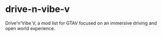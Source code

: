 # drive-n-vibe-v
Drive'n'Vibe V, a mod list for GTAV focused on an immersive driving and open world experience.
